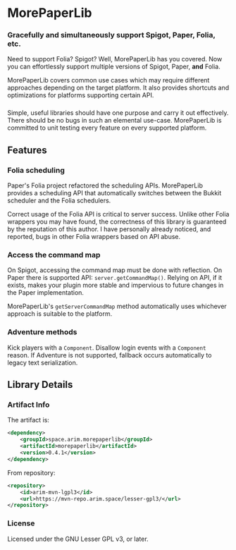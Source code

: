 
# MorePaperLib

### Gracefully and simultaneously support Spigot, Paper, Folia, etc.

Need to support Folia? Spigot? Well, MorePaperLib has you covered. Now you can effortlessly support multiple versions of Spigot, Paper, **and** Folia.

MorePaperLib covers common use cases which may require different approaches depending on the target platform. It also provides shortcuts and optimizations for platforms supporting certain API.

### 

Simple, useful libraries should have one purpose and carry it out effectively. There should be no bugs in such an elemental use-case. MorePaperLib is committed to unit testing every feature on every supported platform.

## Features

### Folia scheduling

Paper's Folia project refactored the scheduling APIs. MorePaperLib provides a scheduling API that automatically switches between the Bukkit scheduler and the Folia schedulers.

Correct usage of the Folia API is critical to server success. Unlike other Folia wrappers you may have found, the correctness of this library is guaranteed by the reputation of this author. I have personally already noticed, and reported, bugs in other Folia wrappers based on API abuse.

### Access the command map

On Spigot, accessing the command map must be done with reflection. On Paper there is supported API: `server.getCommandMap()`. Relying on API, if it exists, makes your plugin more stable and impervious to future changes in the Paper implementation.

MorePaperLib's `getServerCommandMap` method automatically uses whichever approach is suitable to the platform.

### Adventure methods

Kick players with a `Component`. Disallow login events with a `Component` reason. If Adventure is not supported, fallback occurs automatically to legacy text serialization.

## Library Details

### Artifact Info

The artifact is:

```xml
<dependency>
    <groupId>space.arim.morepaperlib</groupId>
    <artifactId>morepaperlib</artifactId>
    <version>0.4.1</version>
</dependency>
```

From repository:

```xml
<repository>
    <id>arim-mvn-lgpl3</id>
    <url>https://mvn-repo.arim.space/lesser-gpl3/</url>
</repository>
```

### License

Licensed under the GNU Lesser GPL v3, or later.
